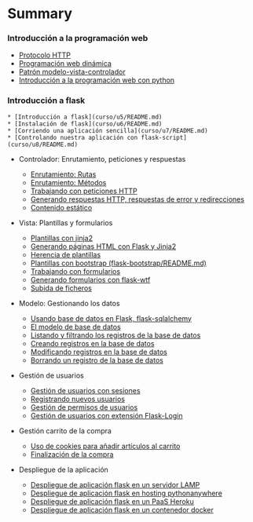 # Summary


### Introducción a la programación web
* [Protocolo HTTP](curso/u1/README.md)
* [Programación web dinámica](curso/u2/README.md)
* [Patrón modelo-vista-controlador](curso/u3/README.md)
* [Introducción a la programación web con python](curso/u4/README.md)

### Introducción a flask

	* [Introducción a flask](curso/u5/README.md)
	* [Instalación de flask](curso/u6/README.md)
	* [Corriendo una aplicación sencilla](curso/u7/README.md)
	* [Controlando nuestra aplicación con flask-script](curso/u8/README.md)

* Controlador: Enrutamiento, peticiones y respuestas

	* [Enrutamiento: Rutas](curso/u9/README.md)
	* [Enrutamiento: Métodos](curso/u10/README.md)
	* [Trabajando con peticiones HTTP](curso/u11/README.md)
	* [Generando respuestas HTTP, respuestas de error y redirecciones](curso/u12/README.md)
	* [Contenido estático](curso/u13/README.md)

* Vista: Plantillas y formularios

	* [Plantillas con jinja2](curso/u14/README.md)
	* [Generando páginas HTML con Flask y Jinja2](curso/u15/README.md)
	* [Herencia de plantillas](curso/u16/README.md)
	* [Plantillas con bootstrap (flask-bootstrap/README.md)](curso/u17/README.md)
	* [Trabajando con formularios](curso/u18/README.md)
	* [Generando formularios con flask-wtf](curso/u19/README.md)
	* [Subida de ficheros](curso/u20/README.md)

* Modelo: Gestionando los datos

	* [Usando base de datos en Flask, flask-sqlalchemy](curso/u21/README.md)
	* [El modelo de base de datos](curso/u22/README.md)
	* [Listando y filtrando los registros de la base de datos](curso/u23/README.md)
	* [Creando registros en la base de datos](curso/u24/README.md)
	* [Modificando registros en la base de datos](curso/u25/README.md)
	* [Borrando un registro de la base de datos](curso/u26/README.md)

* Gestión de usuarios

	* [Gestión de usuarios con sesiones](curso/u27/README.md)
	* [Registrando nuevos usuarios](curso/u28/README.md)
	* [Gestión de permisos de usuarios](curso/u29/README.md)
	* [Gestión de usuarios con extensión Flask-Login](curso/u30/README.md)

* Gestión carrito de la compra

	* [Uso de cookies para añadir artículos al carrito](curso/u31/README.md)
	* [Finalización de la compra](curso/u32/README.md)

* Despliegue de la aplicación

	* [Despliegue de aplicación flask en un servidor LAMP](curso/u33/README.md)
	* [Despliegue de aplicación flask en hosting pythonanywhere](curso/u34/README.md)
	* [Despliegue de aplicación flask en un PaaS Heroku](curso/u35/README.md)
	* [Despliegue de aplicación flask en un contenedor docker](curso/u36/README.md)

